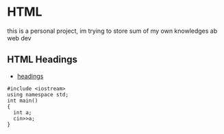 # HTML
this is a personal project, im trying to store sum of my own knowledges ab web dev
## HTML Headings
- [headings](HTML/html.headings.html)
```
#include <iostream>
using namespace std;
int main()
{
  int a;
  cin>>a;
}
``` 
